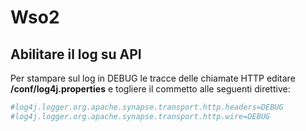 # Wso2
## Abilitare il log su API
Per stampare sul log in DEBUG le tracce delle chiamate HTTP editare **/conf/log4j.properties** e togliere il commetto alle seguenti direttive:

```INI
#log4j.logger.org.apache.synapse.transport.http.headers=DEBUG
#log4j.logger.org.apache.synapse.transport.http.wire=DEBUG
```

<!--stackedit_data:
eyJoaXN0b3J5IjpbLTE5NDQ1NjE2ODJdfQ==
-->